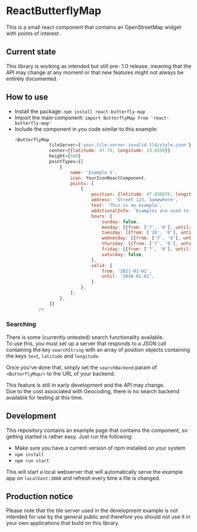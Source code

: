 # ReactButterflyMap

This is a small react component that contains an OpenStreetMap widget with points of interest .

## Current state

This library is working as intended but still pre- 1.0 release, meaning that the API may change at any moment
or that new features might not always be entirely documented.  

## How to use

* Install the package: `npm install react-butterfly-map `
* Import the main component: `import ButterflyMap from 'react-butterfly-map'`
* Include the component in you code similar to this example:
   ```js
   <ButterflyMap
                tileServer={'your.tile-server.invalid.tld/style.json'}
                center={{latitude: 47.79, longitude: 13.0550}}
                height={500}
                pointTypes={[
                    {
                        name: 'Example 1',
                        icon: YourIconReactComponent,
                        points: [
                            {
                                position: {latitude: 47.850670, longitude: 13.090983},
                                address: 'Street 123, Somewhere',
                                text: 'This is an example',
                                additionalInfo: 'Examples are used to to show how something works.',
                                hours: {
                                    sunday: false,
                                    monday: [{from: ['7', '0'], until: ['22', '0']}],
                                    tuesday: [{from: ['20', '0'], until: ['22', '0']}],
                                    wednesday: [{from: ['7', '0'], until: ['22', '0']}],
                                    thursday: [{from: ['7', '0'], until: ['22', '0']}],
                                    friday: [{from: ['7', '0'], until: ['22', '0']}],
                                    saturday: false,
                                },
                                valid: {
                                    from: '2021-01-01',
                                    until: '2038-01-01',
                                }
                            },
                        ],
                    },
                ]}
            />
   ```

### Searching

There is some (currently untested) search functionality available.  
To use this, you must set up a server that responds to a JSON call containing the key `searchString` with an array
of position objects containing the keys `text`, `latitude` and `longitude`.

Once you've done that, simply set the `searchBackend` param of `<ButterflyMap/>` to the URL of your backend.

This feature is still in early development and the API may change.  
Due to the cost associated with Geocoding, there is no search backend available for testing at this time.

## Development

This repository contains an example page that contains the component, so getting 
started is rather easy. Just run the following:

* Make sure you have a current version of npm installed on your system
* `npm install`
* `npm run start`

This will start a local webserver that will automatically serve the example app on 
`localhost:3000` and refresh every time a file is changed.

## Production notice

Please note that the tile server used in the development example is not intended for use
by the general public and therefore you should not use it in your own applications
that build on this library.
